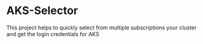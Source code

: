 # AKS-Selector
This project helps to quickly select from multiple subscriptions your cluster and get the login credentials for AKS
